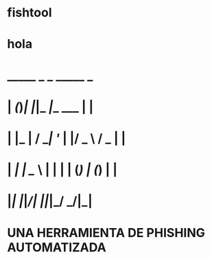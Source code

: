 # fishtool
#    hola

#  _____ _     _   _____           _ 
# |  ___(_)___| |_|_   _|__   ___ | |
# | |_  | / __| '_ \| |/ _ \ / _ \| |
# |  _| | \__ \ | | | | (_) | (_) | |
# |_|   |_|___/_| |_|_|\___/ \___/|_|

# UNA HERRAMIENTA DE PHISHING AUTOMATIZADA
